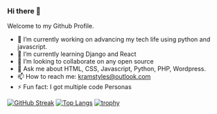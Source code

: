 ### Hi there 👋

Welcome to my Github Profile. 


<!--
**KramStyles/kramstyles** is a ✨ _special_ ✨ repository because its `README.md` (this file) appears on your GitHub profile.

Here are some ideas to get you started:

- 🔭 I’m currently working on ...
- 🌱 I’m currently learning ...
- 👯 I’m looking to collaborate on ...
- 🤔 I’m looking for help with ...
- 💬 Ask me about ...
- 📫 How to reach me: ...
- 😄 Pronouns: ...
- ⚡ Fun fact: ...
-->

- 🔭 I’m currently working on advancing my tech life using python and javascript.
- 🌱 I’m currently learning Django and React
- 👯 I’m looking to collaborate on any open source
- 💬 Ask me about HTML, CSS, Javascript, Python, PHP, Wordpress.
- 📫 How to reach me: kramstyles@outlook.com
- ⚡ Fun fact: I got multiple code Personas


[![GitHub Streak](https://github-readme-streak-stats.herokuapp.com?user=kramstyles&theme=blueberry_duo&hide_border=true&date_format=M%20j%5B%2C%20Y%5D)](https://git.io/streak-stats)
[![Top Langs](https://github-readme-stats.vercel.app/api/top-langs/?username=kramstyles&layout=compact)](https://github.com/anuraghazra/github-readme-stats)
[![trophy](https://github-profile-trophy.vercel.app/?username=kramstyles)](https://github.com/ryo-ma/github-profile-trophy)
